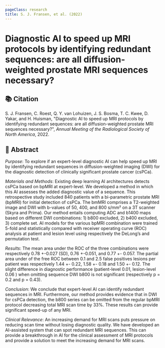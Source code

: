 ```yaml
---
pageClass: research
title: S. J. Fransen, et al. (2022)
---
```

# Diagnostic AI to speed up MRI protocols by identifying redundant sequences: are all diffusion-weighted prostate MRI sequences necessary?

## 📚 Citation
S. J. Fransen, C. Roest, Q. Y. van Lohuizen, J. S. Bosma, T. C. Kwee, D. Yakar, and H. Huisman, "Diagnostic AI to speed up MRI protocols by identifying redundant sequences: are all diffusion-weighted prostate MRI sequences necessary?", _Annual Meeting of the Radiological Society of North America_, 2022.

## 📖 Abstract
*Purpose*: To explore if an expert-level diagnostic AI can help speed up MRI by identifying redundant sequences in diffusion-weighted imaging (DWI) for the diagnostic detection of clinically significant prostate cancer (csPCa).

*Materials and Methods*: Existing deep learning AI architectures detects csPCa based on bpMRI at expert-level. We developed a method in which this AI assesses the added diagnostic value of a sequence. This retrospective study included 840 patients with a bi-parametric prostate MRI (bpMRI) for initial detection of csPCa. The bmMRI comprises a T2-weighted image and DWI with b-values of 50, 400, and 800 s/mm² on a 3T scanner (Skyra and Prima). Our method entails computing ADC and b1400 maps based on different DWI combinations: 1) b800 excluded, 2) b400 excluded, 3) complete set. AI models for the various bpMRI combination were trained 5-fold and statistically compared with receiver operating curve (ROC) analysis at patient and lesion level using respectively the DeLong’s and permutation test.

*Results*: The mean area under the ROC of the three combinations were respectively 0.78 +-0.027 (SD), 0.76 +-0.051, and 0.77 +- 0.057. The partial area under of the free ROC between 0.1 and 2.5 false positives lesions per patient was respectively 1.44 +- 0.22, 1.58 +- 0.18 and 1.50 +- 0.12. The slight difference in diagnostic performance (patient-level 0.01, lesion-level 0.06 ) when omitting sequence DWI b800 is not significant (respectively p = 0.2 and p = 0.43).

*Conclusion*: We conclude that expert-level AI can identify redundant sequences in MRI. Furthermore, our method provides evidence that in DWI for csPCa detection, the b800 series can be omitted from the regular bpMRI protocol decreasing total MRI scan time by 33%. These results can provide significant speed-up of any MRI.

*Clinical Relevance*: An increasing demand for MRI scans puts pressure on reducing scan time without losing diagnostic quality. We have developed an AI-assisted system that can spot redundant MRI sequences. This can provide a breakthrough in AI for the clinical assessment of MRI protocols and provide a solution to meet the increasing demand for MRI scans.
